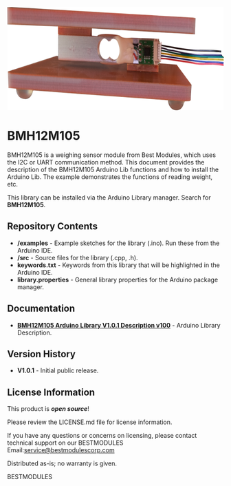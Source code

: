 <div align=center>
<img src="https://github.com/BestModules-Libraries/img/blob/main/BMH12M105_V1.0.png" width="580" height="240"> 
</div> 

BMH12M105 
===========================================================

BMH12M105 is a weighing sensor module from Best Modules, which uses the I2C or UART communication method. This document provides the description of the BMH12M105 Arduino Lib functions and how to install the Arduino Lib. The example demonstrates the functions of reading weight, etc.

This library can be installed via the Arduino Library manager. Search for **BMH12M105**. 

Repository Contents
-------------------

* **/examples** - Example sketches for the library (.ino). Run these from the Arduino IDE. 
* **/src** - Source files for the library (.cpp, .h).
* **keywords.txt** - Keywords from this library that will be highlighted in the Arduino IDE. 
* **library.properties** - General library properties for the Arduino package manager. 

Documentation 
-------------------

* **[BMH12M105 Arduino Library V1.0.1 Description v100]( https://www.bestmodulescorp.com/bmh12m105.html#tab-product2 )** - Arduino Library Description.

Version History  
-------------------

* **V1.0.1** - Initial public release.

License Information
-------------------

This product is _**open source**_! 

Please review the LICENSE.md file for license information. 

If you have any questions or concerns on licensing, please contact technical support on our BESTMODULES Email:service@bestmodulescorp.com

Distributed as-is; no warranty is given.

BESTMODULES
